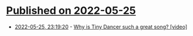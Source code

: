 # [Published on 2022-05-25](index.md)

* [2022-05-25, 23:19:20](https://news.ycombinator.com/item?id=31512144) - [Why is Tiny Dancer such a great song? [video]](https://www.youtube.com/watch?v=dijrGXvSS-g)
